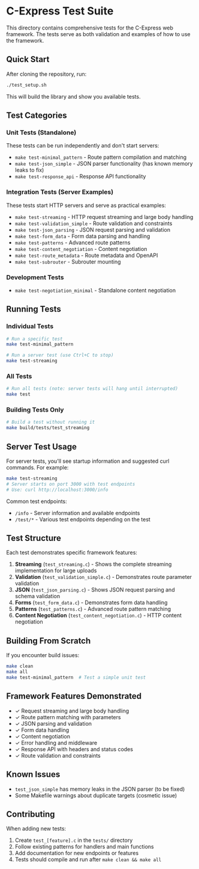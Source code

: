 # C-Express Test Suite

This directory contains comprehensive tests for the C-Express web framework. The tests serve as both validation and examples of how to use the framework.

## Quick Start

After cloning the repository, run:

```bash
./test_setup.sh
```

This will build the library and show you available tests.

## Test Categories

### Unit Tests (Standalone)
These tests can be run independently and don't start servers:

- `make test-minimal_pattern` - Route pattern compilation and matching
- `make test-json_simple` - JSON parser functionality (has known memory leaks to fix)
- `make test-response_api` - Response API functionality

### Integration Tests (Server Examples)
These tests start HTTP servers and serve as practical examples:

- `make test-streaming` - HTTP request streaming and large body handling
- `make test-validation_simple` - Route validation and constraints
- `make test-json_parsing` - JSON request parsing and validation
- `make test-form_data` - Form data parsing and handling
- `make test-patterns` - Advanced route patterns
- `make test-content_negotiation` - Content negotiation
- `make test-route_metadata` - Route metadata and OpenAPI
- `make test-subrouter` - Subrouter mounting

### Development Tests
- `make test-negotiation_minimal` - Standalone content negotiation

## Running Tests

### Individual Tests
```bash
# Run a specific test
make test-minimal_pattern

# Run a server test (use Ctrl+C to stop)
make test-streaming
```

### All Tests
```bash
# Run all tests (note: server tests will hang until interrupted)
make test
```

### Building Tests Only
```bash
# Build a test without running it
make build/tests/test_streaming
```

## Server Test Usage

For server tests, you'll see startup information and suggested curl commands. For example:

```bash
make test-streaming
# Server starts on port 3000 with test endpoints
# Use: curl http://localhost:3000/info
```

Common test endpoints:
- `/info` - Server information and available endpoints
- `/test/*` - Various test endpoints depending on the test

## Test Structure

Each test demonstrates specific framework features:

1. **Streaming** (`test_streaming.c`) - Shows the complete streaming implementation for large uploads
2. **Validation** (`test_validation_simple.c`) - Demonstrates route parameter validation
3. **JSON** (`test_json_parsing.c`) - Shows JSON request parsing and schema validation
4. **Forms** (`test_form_data.c`) - Demonstrates form data handling
5. **Patterns** (`test_patterns.c`) - Advanced route pattern matching
6. **Content Negotiation** (`test_content_negotiation.c`) - HTTP content negotiation

## Building From Scratch

If you encounter build issues:

```bash
make clean
make all
make test-minimal_pattern  # Test a simple unit test
```

## Framework Features Demonstrated

- ✓ Request streaming and large body handling
- ✓ Route pattern matching with parameters
- ✓ JSON parsing and validation
- ✓ Form data handling
- ✓ Content negotiation
- ✓ Error handling and middleware
- ✓ Response API with headers and status codes
- ✓ Route validation and constraints

## Known Issues

- `test_json_simple` has memory leaks in the JSON parser (to be fixed)
- Some Makefile warnings about duplicate targets (cosmetic issue)

## Contributing

When adding new tests:
1. Create `test_[feature].c` in the `tests/` directory
2. Follow existing patterns for handlers and main functions
3. Add documentation for new endpoints or features
4. Tests should compile and run after `make clean && make all`
